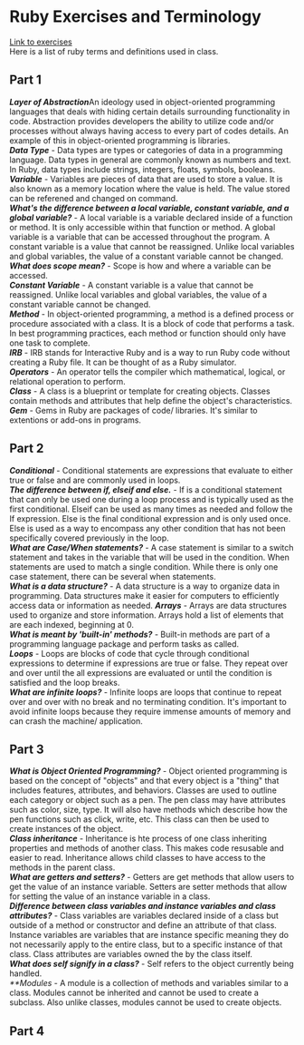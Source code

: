 
# Ruby Exercises and Terminology 
[Link to exercises](https://github.com/cruzgerman216/CodeLabs-Ruby-on-Rails-Exercises) <br>
Here is a list of ruby terms and definitions used in class.

## Part 1 
<em>**Layer of Abstraction**</em>An ideology used in object-oriented programming languages that deals with hiding certain details surrounding functionality in code. Abstraction provides developers the ability to utilize code and/or processes without always having access to every part of codes details. An example of this in object-oriented programming is libraries. <br>
<em>**Data Type**</em> - Data types are types or categories of data in a programming language. Data types in general are commonly known as numbers and text. In Ruby, data types include strings, integers, floats, symbols, booleans. <br>
<em>**Variable**</em> - Variables are pieces of data that are used to store a value. It is also known as a memory location where the value is held. The value stored can be referened and changed on command. <br>
<em>**What's the difference between a local variable, constant variable, and a global variable?**</em> - A local variable is a variable declared inside of a function or method. It is only accessible within that function or method. A global variable is a variable that can be accessed throughout the program. A constant variable is a value that cannot be reassigned. Unlike local variables and global variables, the value of a constant variable cannot be changed. <br>
<em>**What does scope mean?**</em> - Scope is how and where a variable can be accessed. <br>
<em>**Constant Variable**</em> - A constant variable is a value that cannot be reassigned. Unlike local variables and global variables, the value of a constant variable cannot be changed. <br>
<em>**Method**</em> - In object-oriented programming, a method is a defined process or procedure associated with a class. It is a block of code that performs a task. In best programming practices, each method or function should only have one task to complete. <br>
<em>**IRB**</em> - IRB stands for Interactive Ruby and is a way to run Ruby code without creating a Ruby file. It can be thought of as a Ruby simulator. <br>
<em>**Operators**</em> - An operator tells the compiler which mathematical, logical, or relational operation to perform. <br>
<em>**Class**</em> - A class is a blueprint or template for creating objects. Classes contain methods and attributes that help define the object's characteristics. <br>
<em>**Gem**</em> - Gems in Ruby are packages of code/ libraries. It's similar to extentions or add-ons in programs. <br>

## Part 2
<em>**Conditional**</em> - Conditional statements are expressions that evaluate to either true or false and are commonly used in loops. <br>
<em>**The difference between if, elseif and else.**</em> - If is a conditional statement that can only be used one during a loop process and is typically used as the first conditional. Elseif can be used as many times as needed and follow the If expression. Else is the final conditional expression and is only used once. Else is used as a way to encompass any other condition that has not been specifically covered previously in the loop. <br>
<em>**What are Case/When statements?** </em> - A case statement is similar to a switch statement and takes in the variable that will be used in the condition. When statements are used to match a single condition. While there is only one case statement, there can be several when statements.  <br>
<em>**What is a data structure?**</em> - A data structure is a way to organize data in programming. Data structures make it easier for computers to efficiently access data or information as needed.  <rb>
<em>**Arrays**</em> - Arrays are data structures used to organize and store information. Arrays hold a list of elements that are each indexed, beginning at 0. <br>
<em>**What is meant by 'built-in' methods?**</em> - Built-in methods are part of a programming language package and perform tasks as called. <br>
<em>**Loops**</em> - Loops are blocks of code that cycle through conditional expressions to determine if expressions are true or false. They repeat over and over until the all expressions are evaluated or until the condition is satisfied and the loop breaks. <br>
<em>**What are infinite loops?**</em> - Infinite loops are loops that continue to repeat over and over with no break and no terminating condition. It's important to avoid infinite loops because they require immense amounts of memory and can crash the machine/ application.  <br>

## Part 3
<em>**What is Object Oriented Programming?**</em> - Object oriented programming is based on the concept of "objects" and that every object is a "thing" that includes features, attributes, and behaviors. Classes are used to outline each category or object such as a pen. The pen class may have attributes such as color, size, type. It will also have methods which describe how the pen functions such as click, write, etc. This class can then be used to create instances of the object. <br>
<em>**Class inheritance**</em> - Inheritance is hte process of one class inheriting properties and methods of another class. This makes code resusable and easier to read. Inheritance allows child classes to have access to the methods in the parent class. <br>
<em>**What are getters and setters?**</em> - Getters are get methods that allow users to get the value of an instance variable. Setters are setter methods that allow for setting the value of an instance variable in a class. <br>
<em>**Difference between class variables and instance variables and class attributes?**</em> - Class variables are variables declared inside of a class but outside of a method or constructor and define an attribute of that class. Instance variables are variables that are instance specific meaning they do not necessarily apply to the entire class, but to a specific instance of that class. Class attributes are variables owned the by the class itself.  <br>
<em>**What does self signify in a class?**</em> - Self refers to the object currently being handled. <br>
<em>**Modules</em> - A module is a collection of methods and variables similar to a class. Modules cannot be inherited and cannot be used to create a subclass. Also unlike classes, modules cannot be used to create objects. <br>

## Part 4





